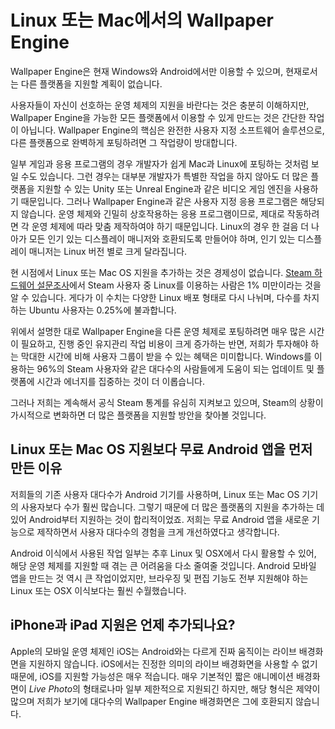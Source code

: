 # Linux 또는 Mac에서의 Wallpaper Engine

Wallpaper Engine은 현재 Windows와 Android에서만 이용할 수 있으며, 현재로서는 다른 플랫폼을 지원할 계획이 없습니다.

사용자들이 자신이 선호하는 운영 체제의 지원을 바란다는 것은 충분히 이해하지만, Wallpaper Engine을 가능한 모든 플랫폼에서 이용할 수 있게 만드는 것은 간단한 작업이 아닙니다. Wallpaper Engine의 핵심은 완전한 사용자 지정 소프트웨어 솔루션으로, 다른 플랫폼으로 완벽하게 포팅하려면 그 작업량이 방대합니다.

일부 게임과 응용 프로그램의 경우 개발자가 쉽게 Mac과 Linux에 포팅하는 것처럼 보일 수도 있습니다. 그런 경우는 대부분 개발자가 특별한 작업을 하지 않아도 더 많은 플랫폼을 지원할 수 있는 Unity 또는 Unreal Engine과 같은 비디오 게임 엔진을 사용하기 때문입니다. 그러나 Wallpaper Engine과 같은 사용자 지정 응용 프로그램은 해당되지 않습니다. 운영 체제와 긴밀히 상호작용하는 응용 프로그램이므로, 제대로 작동하려면 각 운영 체제에 따라 맞춤 제작하여야 하기 때문입니다. Linux의 경우 한 걸음 더 나아가 모든 인기 있는 디스플레이 매니저와 호환되도록 만들어야 하며, 인기 있는 디스플레이 매니저는 Linux 버전 별로 크게 달라집니다.

현 시점에서 Linux 또는 Mac OS 지원을 추가하는 것은 경제성이 없습니다. [Steam 하드웨어 설문조사](https://store.steampowered.com/hwsurvey)에서 Steam 사용자 중 Linux를 이용하는 사람은 1% 미만이라는 것을 알 수 있습니다. 게다가 이 수치는 다양한 Linux 배포 형태로 다시 나뉘며, 다수를 차지하는 Ubuntu 사용자는 0.25%에 불과합니다.

위에서 설명한 대로 Wallpaper Engine을 다른 운영 체제로 포팅하려면 매우 많은 시간이 필요하고, 진행 중인 유지관리 작업 비용이 크게 증가하는 반면, 저희가 투자해야 하는 막대한 시간에 비해 사용자 그룹이 받을 수 있는 혜택은 미미합니다. Windows를 이용하는 96%의 Steam 사용자와 같은 대다수의 사람들에게 도움이 되는 업데이트 및 플랫폼에 시간과 에너지를 집중하는 것이 더 이롭습니다.

그러나 저희는 계속해서 공식 Steam 통계를 유심히 지켜보고 있으며, Steam의 상황이 가시적으로 변화하면 더 많은 플랫폼을 지원할 방안을 찾아볼 것입니다.

## Linux 또는 Mac OS 지원보다 무료 Android 앱을 먼저 만든 이유

저희들의 기존 사용자 대다수가 Android 기기를 사용하며, Linux 또는 Mac OS 기기의 사용자보다 수가 훨씬 많습니다. 그렇기 때문에 더 많은 플랫폼의 지원을 추가하는 데 있어 Android부터 지원하는 것이 합리적이었죠. 저희는 무료 Android 앱을 새로운 기능으로 제작하면서 사용자 대다수의 경험을 크게 개선하였다고 생각합니다.

Android 이식에서 사용된 작업 일부는 추후 Linux 및 OSX에서 다시 활용할 수 있어, 해당 운영 체제를 지원할 때 겪는 큰 어려움을 다소 줄여줄 것입니다. Android 모바일 앱을 만드는 것 역시 큰 작업이었지만, 브라우징 및 편집 기능도 전부 지원해야 하는 Linux 또는 OSX 이식보다는 훨씬 수월했습니다.

## iPhone과 iPad 지원은 언제 추가되나요?

Apple의 모바일 운영 체제인 iOS는 Android와는 다르게 진짜 움직이는 라이브 배경화면을 지원하지 않습니다. iOS에서는 진정한 의미의 라이브 배경화면을 사용할 수 없기 때문에, iOS를 지원할 가능성은 매우 적습니다. 매우 기본적인 짧은 애니메이션 배경화면이 *Live Photo*의 형태로나마 일부 제한적으로 지원되긴 하지만, 해당 형식은 제약이 많으며 저희가 보기에 대다수의 Wallpaper Engine 배경화면은 그에 호환되지 않습니다.